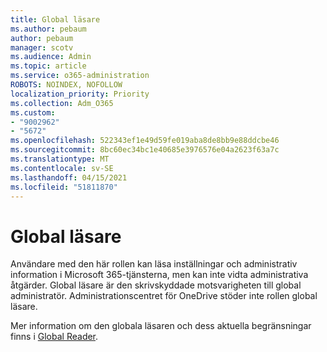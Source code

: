 ```yaml
---
title: Global läsare
ms.author: pebaum
author: pebaum
manager: scotv
ms.audience: Admin
ms.topic: article
ms.service: o365-administration
ROBOTS: NOINDEX, NOFOLLOW
localization_priority: Priority
ms.collection: Adm_O365
ms.custom:
- "9002962"
- "5672"
ms.openlocfilehash: 522343ef1e49d59fe019aba8de8bb9e88ddcbe46
ms.sourcegitcommit: 8bc60ec34bc1e40685e3976576e04a2623f63a7c
ms.translationtype: MT
ms.contentlocale: sv-SE
ms.lasthandoff: 04/15/2021
ms.locfileid: "51811870"
---
```

# <a name="global-reader"></a>Global läsare

Användare med den här rollen kan läsa inställningar och administrativ information i Microsoft 365-tjänsterna, men kan inte vidta administrativa åtgärder. Global läsare är den skrivskyddade motsvarigheten till global administratör.
Administrationscentret för OneDrive stöder inte rollen global läsare.

Mer information om den globala läsaren och dess aktuella begränsningar finns i [Global Reader](https://docs.microsoft.com/azure/active-directory/users-groups-roles/directory-assign-admin-roles#global-reader).
